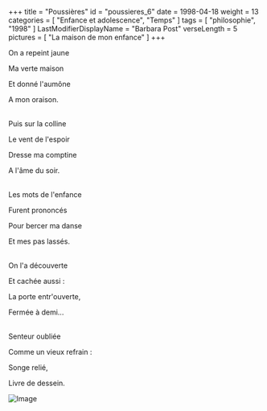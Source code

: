 +++
title = "Poussières"
id = "poussieres_6"
date = 1998-04-18
weight = 13
categories = [ "Enfance et adolescence", "Temps" ]
tags = [ "philosophie", "1998" ]
LastModifierDisplayName = "Barbara Post"
verseLength = 5
pictures = [ "La maison de mon enfance" ]
+++

On a repeint jaune

Ma verte maison

Et donné l'aumône

A mon oraison.

 \
Puis sur la colline

Le vent de l'espoir

Dresse ma comptine

A l'âme du soir.

 \
Les mots de l'enfance

Furent prononcés

Pour bercer ma danse

Et mes pas lassés.

 \
On l'a découverte

Et cachée aussi :

La porte entr'ouverte,

Fermée à demi...

 \
Senteur oubliée

Comme un vieux refrain :

Songe relié,

Livre de dessein.

<!-- FM:Snippet:Start data:{"id":"_image","fields":[{"name":"imageName","value":"poussieres_6_1.jpg"},{"name":"imageCaption","value":"La maison de mon enfance"}]} -->
![Image](/images/poussieres_6_1.jpg "La maison de mon enfance")
<!-- FM:Snippet:End -->